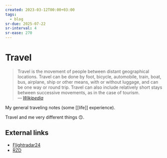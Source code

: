 ```yaml
---
created: 2023-03-12T00:00+03:00
tags:
  - blog
sr-due: 2025-07-22
sr-interval: 4
sr-ease: 270
---
```


# Travel

> Travel is the movement of people between distant geographical locations. Travel can be done by foot, bicycle, automobile, train, boat, bus, airplane, ship or other means, with or without luggage, and can be one way or round trip. Travel can also include relatively short stays between successive movements, as in the case of tourism.\
> — <cite>[Wikipedia](https://en.wikipedia.org/wiki/Travel)</cite>

My general traveling notes (some [[life]] experience).

<!-- - [ ] add some. -->

Travel and me very different things 🙃.

## External links

- [Flightradar24](https://www.flightradar24.com/)
- [RZD](http://www.rzd.ru/)

